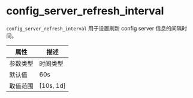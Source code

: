 # config_server_refresh_interval

`config_server_refresh_interval` 用于设置刷新 config server 信息的间隔时间。

|  属性    | 描述     |
|----------|---------|
| 参数类型 |   时间类型      |
| 默认值   | 60s     |
| 取值范围 | [10s, 1d]  |
